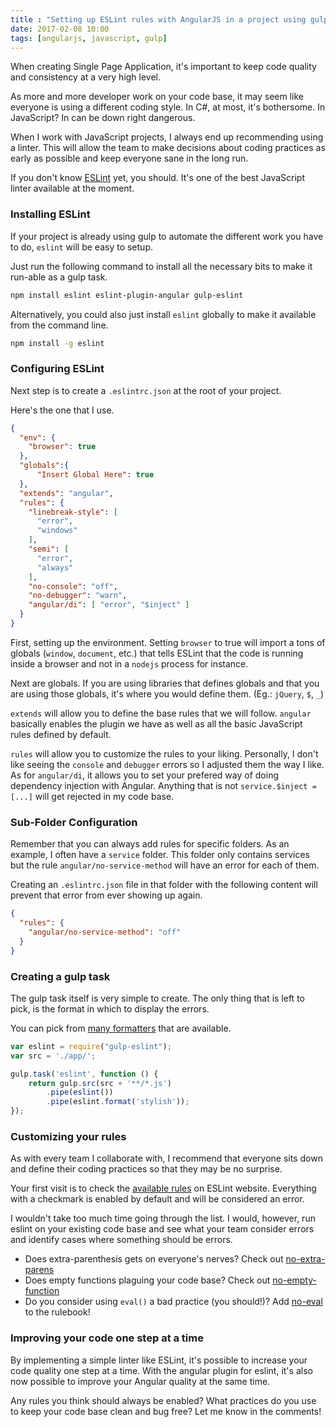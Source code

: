 ```yaml
---
title : "Setting up ESLint rules with AngularJS in a project using gulp"
date: 2017-02-08 10:00
tags: [angularjs, javascript, gulp]
---
```


When creating Single Page Application, it's important to keep code quality and consistency at a very high level.

As more and more developer work on your code base, it may seem like everyone is using a different coding style. In C#, at most, it's bothersome. In JavaScript? In can be down right dangerous.

When I work with JavaScript projects, I always end up recommending using a linter. This will allow the team to make decisions about coding practices as early as possible and keep everyone sane in the long run.

If you don't know [ESLint](http://eslint.org) yet, you should. It's one of the best JavaScript linter available at the moment.

### Installing ESLint

If your project is already using gulp to automate the different work you have to do, `eslint` will be easy to setup.

Just run the following command to install all the necessary bits to make it run-able as a gulp task.

```bash
npm install eslint eslint-plugin-angular gulp-eslint
```

Alternatively, you could also just install `eslint` globally to make it available from the command line.

```bash
npm install -g eslint
```

### Configuring ESLint
Next step is to create a `.eslintrc.json` at the root of your project.

Here's the one that I use.

```json
{
  "env": {
    "browser": true
  },
  "globals":{
      "Insert Global Here": true
  },
  "extends": "angular",
  "rules": {
    "linebreak-style": [
      "error",
      "windows"
    ],
    "semi": [
      "error",
      "always"
    ],
    "no-console": "off",
    "no-debugger": "warn",
    "angular/di": [ "error", "$inject" ]
  }
}
```

First, setting up the environment. Setting `browser` to true will import a tons of globals (`window`, `document`, etc.) that tells ESLint that the code is running inside a browser and not in a `nodejs` process for instance.

Next are globals. If you are using libraries that defines globals and that you are using those globals, it's where you would define them. (Eg.: `jQuery`, `$`, `_`)

`extends` will allow you to define the base rules that we will follow. `angular` basically enables the plugin we have as well as all the basic JavaScript rules defined by default.

`rules` will allow you to customize the rules to your liking. Personally, I don't like seeing the `console` and `debugger` errors so I adjusted them the way I like. As for `angular/di`, it allows you to set your prefered way of doing dependency injection with Angular. Anything that is not `service.$inject = [...]` will get rejected in my code base.

### Sub-Folder Configuration

Remember that you can always add rules for specific folders. As an example, I often have a `service` folder. This folder only contains services but the rule `angular/no-service-method` will have an error for each of them.

Creating an `.eslintrc.json` file in that folder with the following content will prevent that error from ever showing up again.

```json
{
  "rules": {
    "angular/no-service-method": "off"
  }
}
```

### Creating a gulp task

The gulp task itself is very simple to create. The only thing that is left to pick, is the format in which to display the errors.

You can pick from [many formatters](http://eslint.org/docs/user-guide/formatters/) that are available.

```javascript
var eslint = require("gulp-eslint");
var src = './app/';

gulp.task('eslint', function () {
    return gulp.src(src + '**/*.js')
        .pipe(eslint())
        .pipe(eslint.format('stylish'));
});
```

### Customizing your rules

As with every team I collaborate with, I recommend that everyone sits down and define their coding practices so that they may be no surprise.

Your first visit is to check the [available rules](http://eslint.org/docs/rules/) on ESLint website. Everything with a checkmark is enabled by default and will be considered an error.

I wouldn't take too much time going through the list. I would, however, run eslint on your existing code base and see what your team consider errors and identify cases where something should be errors.

* Does extra-parenthesis gets on everyone's nerves? Check out [no-extra-parens](http://eslint.org/docs/rules/no-extra-parens)
* Does empty functions plaguing your code base? Check out [no-empty-function](http://eslint.org/docs/rules/no-empty-function)
* Do you consider using `eval()` a bad practice (you should!)? Add [no-eval](http://eslint.org/docs/rules/no-eval) to the rulebook!

### Improving your code one step at a time

By implementing a simple linter like ESLint, it's possible to increase your code quality one step at a time. With the angular plugin for eslint, it's also now possible to improve your Angular quality at the same time.

Any rules you think should always be enabled? What practices do you use to keep your code base clean and bug free? Let me know in the comments!
